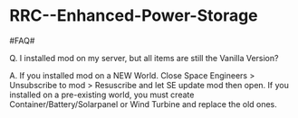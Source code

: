 # RRC--Enhanced-Power-Storage

#FAQ#

Q. I installed mod on my server, but all items are still the Vanilla Version?

A. If you installed mod on a NEW World. Close Space Engineers > Unsubscribe to mod > Resuscribe and let SE update mod then open. If you installed on a pre-existing world, you must create Container/Battery/Solarpanel or Wind Turbine and replace the old ones. 
